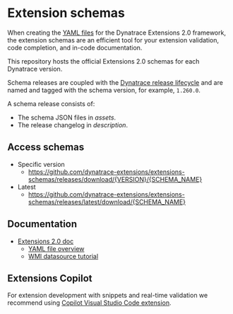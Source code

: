 # Extension schemas 

When creating the [YAML files](https://www.dynatrace.com/support/help/shortlink/extension-yaml) for the Dynatrace Extensions 2.0 framework, the extension schemas are an efficient tool for your extension validation, code completion, and in-code documentation. 

This repository hosts the official Extensions 2.0 schemas for each Dynatrace version. 

Schema releases are coupled with the [Dynatrace release lifecycle](https://www.dynatrace.com/support/help/shortlink/release-notes-saas) and are named and tagged with the schema version, for example, `1.260.0`. 

A schema release consists of:
* The schema JSON files in *assets*. 
* The release changelog in *description*.

## Access schemas
* Specific version
  * https://github.com/dynatrace-extensions/extensions-schemas/releases/download/{VERSION}/{SCHEMA_NAME}
* Latest
  * https://github.com/dynatrace-extensions/extensions-schemas/releases/latest/download/{SCHEMA_NAME}

## Documentation
* [Extensions 2.0 doc](https://www.dynatrace.com/support/help/shortlink/extensions20)
  * [YAML file overview](https://www.dynatrace.com/support/help/shortlink/extension-yaml)
  * [WMI datasource tutorial](https://www.dynatrace.com/support/help/shortlink/wmi-tutorial-00)

## Extensions Copilot 
For extension development with snippets and real-time validation we recommend using [Copilot Visual Studio Code extension](https://dynatrace-extensions.github.io/dynatrace-extensions-copilot/).
